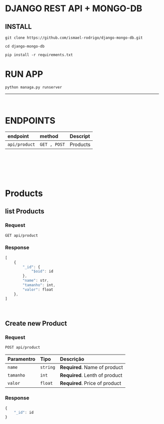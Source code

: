 # DJANGO REST API + MONGO-DB

## INSTALL 
    git clone https://github.com/ismael-rodrigo/django-mongo-db.git

    cd django-mongo-db

    pip install -r requirements.txt

# RUN APP

    python managa.py runserver


---
&nbsp;
# ENDPOINTS
| endpoint | method | Descript |
| :--- | :--- | :--- |
| `api/product`   |   `GET , POST`   | Products |

&nbsp;
---
&nbsp;
# Products
## list Products

### Request

`GET api/product`

### Response

```javascript
[
	{
		"_id": {
			"$oid": id
		},
		"name": str,
		"tamanho": int,
		"valor": float
	},
]
```
&nbsp;
&nbsp;
## Create new Product

### Request

`POST api/product`



| Paramentro | Tipo | Descrição |
| :--- | :--- | :--- |
| `name` | `string` | **Required**. Name of product |
| `tamanho` | `int` | **Required**. Lenth of product |
| `valor` | `float` | **Required**. Price of product |

### Response

```javascript
{
	"_id": id
}
```
